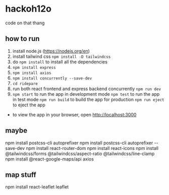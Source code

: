 # hackoh12o
code on that thang

## how to run
1. install node.js (https://nodejs.org/en)
2. install tailwind css `npm install -D tailwindcss`
3. do `npm install` to install all the dependencies
4. `npm install express`
5. `npm install axios`
6. `npm install concurrently --save-dev`
7. `cd ridepare`
8. run both react frontend and express backend concurrently `npm run dev`
7. `npm start` to run the app in development mode `npm test` to run the app in test mode `npm run build` to build the app for production `npm run eject` to eject the app
- to view the app in your browser, open [http://localhost:3000](http://localhost:3000)


## maybe
npm install postcss-cli autoprefixer
npm install postcss-cli autoprefixer --save-dev
npm install react-router-dom
npm install react-icons
npm install @tailwindcss/forms @tailwindcss/aspect-ratio @tailwindcss/line-clamp
npm install @react-google-maps/api axios

## map stuff
npm install react-leaflet leaflet
